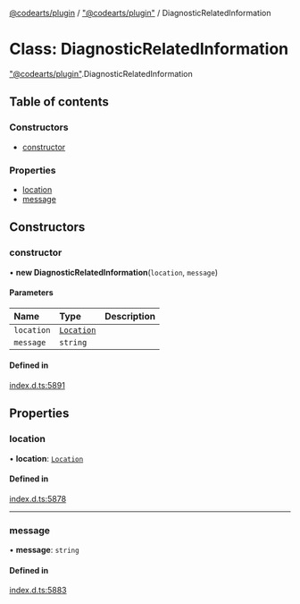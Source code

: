 [@codearts/plugin](../README.md) / ["@codearts/plugin"](../modules/_codearts_plugin_.md) / DiagnosticRelatedInformation

# Class: DiagnosticRelatedInformation

["@codearts/plugin"](../modules/_codearts_plugin_.md).DiagnosticRelatedInformation

## Table of contents

### Constructors

- [constructor](codearts_plugin_.DiagnosticRelatedInformation.md#constructor)

### Properties

- [location](codearts_plugin_.DiagnosticRelatedInformation.md#location)
- [message](codearts_plugin_.DiagnosticRelatedInformation.md#message)

## Constructors

### constructor

• **new DiagnosticRelatedInformation**(`location`, `message`)

#### Parameters

| Name | Type | Description |
| :------ | :------ | :------ |
| `location` | [`Location`](codearts_plugin_.Location.md) |  |
| `message` | `string` |  |

#### Defined in

[index.d.ts:5891](https://github.com/huaweicloud/cloudide-plugin-api/blob/84e382d/index.d.ts#L5891)

## Properties

### location

• **location**: [`Location`](codearts_plugin_.Location.md)

#### Defined in

[index.d.ts:5878](https://github.com/huaweicloud/cloudide-plugin-api/blob/84e382d/index.d.ts#L5878)

___

### message

• **message**: `string`

#### Defined in

[index.d.ts:5883](https://github.com/huaweicloud/cloudide-plugin-api/blob/84e382d/index.d.ts#L5883)
